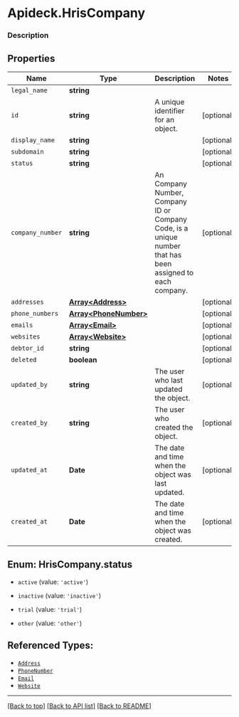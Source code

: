 # Apideck.HrisCompany

### Description

## Properties
Name | Type | Description | Notes
------------ | ------------- | ------------- | -------------
`legal_name` | **string** |  | 
`id` | **string** | A unique identifier for an object. | [optional] 
`display_name` | **string** |  | [optional] 
`subdomain` | **string** |  | [optional] 
`status` | **string** |  | [optional] 
`company_number` | **string** | An Company Number, Company ID or Company Code, is a unique number that has been assigned to each company. | [optional] 
`addresses` | [**Array&lt;Address&gt;**](Address.md) |  | [optional] 
`phone_numbers` | [**Array&lt;PhoneNumber&gt;**](PhoneNumber.md) |  | [optional] 
`emails` | [**Array&lt;Email&gt;**](Email.md) |  | [optional] 
`websites` | [**Array&lt;Website&gt;**](Website.md) |  | [optional] 
`debtor_id` | **string** |  | [optional] 
`deleted` | **boolean** |  | [optional] 
`updated_by` | **string** | The user who last updated the object. | [optional] 
`created_by` | **string** | The user who created the object. | [optional] 
`updated_at` | **Date** | The date and time when the object was last updated. | [optional] 
`created_at` | **Date** | The date and time when the object was created. | [optional] 





<a name="HrisCompanyStatus"></a>
## Enum: HrisCompany.status


* `active` (value: `'active'`)

* `inactive` (value: `'inactive'`)

* `trial` (value: `'trial'`)

* `other` (value: `'other'`)




## Referenced Types:






* [`Address`](Address.md)
* [`PhoneNumber`](PhoneNumber.md)
* [`Email`](Email.md)
* [`Website`](Website.md)







---

[[Back to top]](#) [[Back to API list]](../../../../README.md#documentation-for-api-endpoints) [[Back to README]](../../../../README.md)


